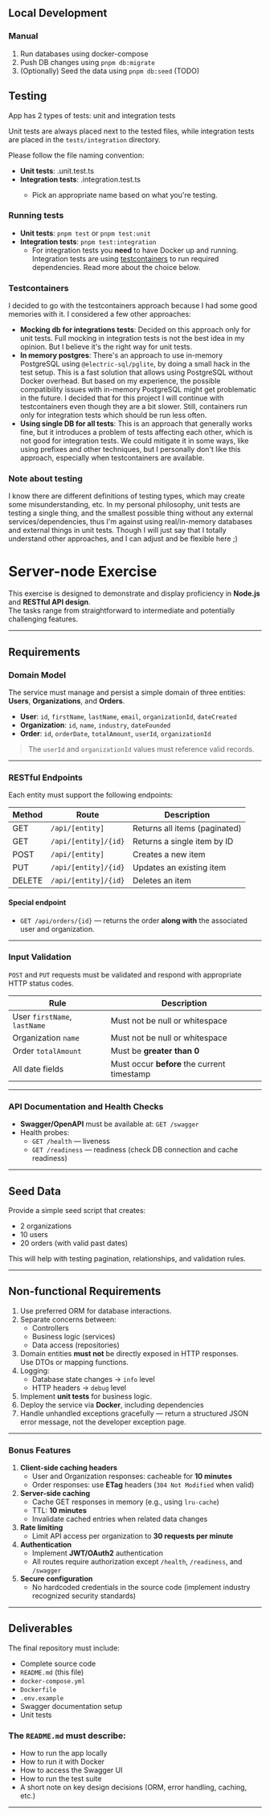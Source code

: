 ## Local Development

### Manual

1. Run databases using docker-compose
2. Push DB changes using `pnpm db:migrate`
3. (Optionally) Seed the data using `pnpm db:seed` (TODO)

## Testing

App has 2 types of tests: unit and integration tests

Unit tests are always placed next to the tested files, while integration tests are placed in the `tests/integration` directory.

Please follow the file naming convention:

- **Unit tests**: <tested file name>.unit.test.ts
- **Integration tests**: <name>.integration.test.ts
  - Pick an appropriate name based on what you're testing.

### Running tests

- **Unit tests**: `pnpm test` or `pnpm test:unit`
- **Integration tests**: `pnpm test:integration`
  - For integration tests you **need** to have Docker up and running. Integration tests are using [testcontainers](https://testcontainers.com/) to run required dependencies. Read more about the choice below.

### Testcontainers

I decided to go with the testcontainers approach because I had some good memories with it. I considered a few other approaches:

- **Mocking db for integrations tests**: Decided on this approach only for unit tests. Full mocking in integration tests is not the best idea in my opinion. But I believe it's the right way for unit tests.
- **In memory postgres**: There's an approach to use in-memory PostgreSQL using `@electric-sql/pglite`, by doing a small hack in the test setup. This is a fast solution that allows using PostgreSQL without Docker overhead. But based on my experience, the possible compatibility issues with in-memory PostgreSQL might get problematic in the future. I decided that for this project I will continue with testcontainers even though they are a bit slower. Still, containers run only for integration tests which should be run less often.
- **Using single DB for all tests**: This is an approach that generally works fine, but it introduces a problem of tests affecting each other, which is not good for integration tests. We could mitigate it in some ways, like using prefixes and other techniques, but I personally don't like this approach, especially when testcontainers are available.

### Note about testing

I know there are different definitions of testing types, which may create some misunderstanding, etc. In my personal philosophy, unit tests are testing a single thing, and the smallest possible thing without any external services/dependencies, thus I'm against using real/in-memory databases and external things in unit tests. Though I will just say that I totally understand other approaches, and I can adjust and be flexible here ;)

# Server-node Exercise

This exercise is designed to demonstrate and display proficiency in **Node.js** and **RESTful API design**.  
The tasks range from straightforward to intermediate and potentially challenging features.

---

## Requirements

### Domain Model

The service must manage and persist a simple domain of three entities: **Users**, **Organizations**, and **Orders**.

- **User**: `id`, `firstName`, `lastName`, `email`, `organizationId`, `dateCreated`
- **Organization**: `id`, `name`, `industry`, `dateFounded`
- **Order**: `id`, `orderDate`, `totalAmount`, `userId`, `organizationId`

> The `userId` and `organizationId` values must reference valid records.

---

### RESTful Endpoints

Each entity must support the following endpoints:

| Method | Route                | Description                   |
| ------ | -------------------- | ----------------------------- |
| GET    | `/api/[entity]`      | Returns all items (paginated) |
| GET    | `/api/[entity]/{id}` | Returns a single item by ID   |
| POST   | `/api/[entity]`      | Creates a new item            |
| PUT    | `/api/[entity]/{id}` | Updates an existing item      |
| DELETE | `/api/[entity]/{id}` | Deletes an item               |

#### Special endpoint

- `GET /api/orders/{id}` — returns the order **along with** the associated user and organization.

---

### Input Validation

`POST` and `PUT` requests must be validated and respond with appropriate HTTP status codes.

| Rule                         | Description                                 |
| ---------------------------- | ------------------------------------------- |
| User `firstName`, `lastName` | Must not be null or whitespace              |
| Organization `name`          | Must not be null or whitespace              |
| Order `totalAmount`          | Must be **greater than 0**                  |
| All date fields              | Must occur **before** the current timestamp |

---

### API Documentation and Health Checks

- **Swagger/OpenAPI** must be available at: `GET /swagger`
- Health probes:
  - `GET /health` — liveness
  - `GET /readiness` — readiness (check DB connection and cache readiness)

---

## Seed Data

Provide a simple seed script that creates:

- 2 organizations
- 10 users
- 20 orders (with valid past dates)

This will help with testing pagination, relationships, and validation rules.

---

## Non-functional Requirements

1. Use preferred ORM for database interactions.
2. Separate concerns between:
   - Controllers
   - Business logic (services)
   - Data access (repositories)
3. Domain entities **must not** be directly exposed in HTTP responses.  
   Use DTOs or mapping functions.
4. Logging:
   - Database state changes → `info` level
   - HTTP headers → `debug` level
5. Implement **unit tests** for business logic.
6. Deploy the service via **Docker**, including dependencies
7. Handle unhandled exceptions gracefully — return a structured JSON error message, not the developer exception page.

---

### Bonus Features

1. **Client-side caching headers**
   - User and Organization responses: cacheable for **10 minutes**
   - Order responses: use **ETag** headers (`304 Not Modified` when valid)
2. **Server-side caching**
   - Cache GET responses in memory (e.g., using `lru-cache`)
   - TTL: **10 minutes**
   - Invalidate cached entries when related data changes
3. **Rate limiting**
   - Limit API access per organization to **30 requests per minute**
4. **Authentication**
   - Implement **JWT/OAuth2** authentication
   - All routes require authorization except `/health`, `/readiness`, and `/swagger`
5. **Secure configuration**
   - No hardcoded credentials in the source code (implement industry recognized security standards)

---

## Deliverables

The final repository must include:

- Complete source code
- `README.md` (this file)
- `docker-compose.yml`
- `Dockerfile`
- `.env.example`
- Swagger documentation setup
- Unit tests

### The `README.md` must describe:

- How to run the app locally
- How to run it with Docker
- How to access the Swagger UI
- How to run the test suite
- A short note on key design decisions (ORM, error handling, caching, etc.)

---

